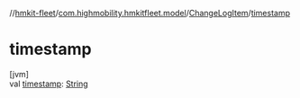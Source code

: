 //[hmkit-fleet](../../../index.md)/[com.highmobility.hmkitfleet.model](../index.md)/[ChangeLogItem](index.md)/[timestamp](timestamp.md)

# timestamp

[jvm]\
val [timestamp](timestamp.md): [String](https://kotlinlang.org/api/latest/jvm/stdlib/kotlin-stdlib/kotlin/-string/index.html)
